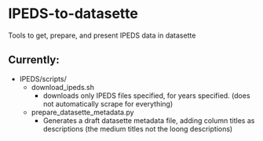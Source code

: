 # IPEDS-to-datasette
Tools to get, prepare, and present IPEDS data in datasette

## Currently:

- IPEDS/scripts/
    - download_ipeds.sh 
        - downloads only IPEDS files specified, for years specified. (does not automatically scrape for everything)
    - prepare_datasette_metadata.py 
        - Generates a draft datasette metadata file, adding column titles as descriptions (the medium titles not the loong descriptions)  
